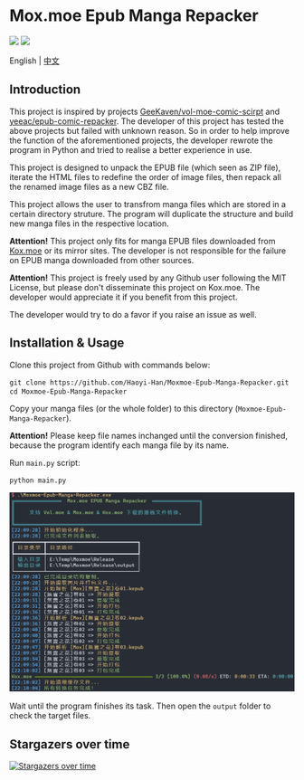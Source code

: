 # Mox.moe Epub Manga Repacker

![](https://img.shields.io/badge/python-v3.9-orange) ![](https://img.shields.io/github/license/Haoyi-Han/Moxmoe-Epub-Manga-Repacker)

English | [中文](./README_ZH.md)

## Introduction
This project is inspired by projects [GeeKaven/vol-moe-comic-scirpt](https://github.com/GeeKaven/vol-moe-comic-scirpt) and [yeeac/epub-comic-repacker](https://github.com/yeeac/epub-comic-repacker). The developer of this project has tested the above projects but failed with unknown reason. So in order to help improve the function of the aforementioned projects, the developer rewrote the program in Python and tried to realise a better experience in use.

This project is designed to unpack the EPUB file (which seen as ZIP file), iterate the HTML files to redefine the order of image files, then repack all the renamed image files as a new CBZ file.

This project allows the user to transfrom manga files which are stored in a certain directory struture. The program will duplicate the structure and build new manga files in the respective location.

**Attention!** This project only fits for manga EPUB files downloaded from [Kox.moe](https://mox.moe) or its mirror sites. The developer is not responsible for the failure on EPUB manga downloaded from other sources.

**Attention!** This project is freely used by any Github user following the MIT License, but please don't disseminate this project on Kox.moe. The developer would appreciate it if you benefit from this project.

The developer would try to do a favor if you raise an issue as well.

## Installation & Usage
Clone this project from Github with commands below:

```shell
git clone https://github.com/Haoyi-Han/Moxmoe-Epub-Manga-Repacker.git
cd Moxmoe-Epub-Manga-Repacker
```

Copy your manga files (or the whole folder) to this directory (`Moxmoe-Epub-Manga-Repacker`).

**Attention!** Please keep file names inchanged until the conversion finished, because the program identify each manga file by its name.

Run `main.py` script:

```shell
python main.py
```

![](./img/2023-04-18.png)

Wait until the program finishes its task. Then open the `output` folder to check the target files.

## Stargazers over time

[![Stargazers over time](https://starchart.cc/Haoyi-Han/Moxmoe-Epub-Manga-Repacker.svg)](https://starchart.cc/Haoyi-Han/Moxmoe-Epub-Manga-Repacker)

